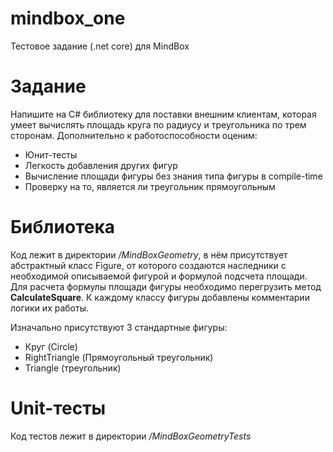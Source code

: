 # mindbox_one
Тестовое задание (.net core) для MindBox

# Задание
Напишите на C# библиотеку для поставки внешним клиентам, которая умеет вычислять площадь круга по радиусу и треугольника по трем сторонам. Дополнительно к работоспособности оценим:
- Юнит-тесты
- Легкость добавления других фигур
- Вычисление площади фигуры без знания типа фигуры в compile-time
- Проверку на то, является ли треугольник прямоугольным

# Библиотека
Код лежит в директории _/MindBoxGeometry_, в нём присутствует абстрактный класс Figure, от которого создаются наследники
с необходимой описываемой фигурой и формулой подсчета площади. Для расчета формулы площади фигуры необходимо перегрузить метод __CalculateSquare__.
К каждому классу фигуры добавлены комментарии логики их работы.

Изначально присутствуют 3 стандартные фигуры:
- Круг (Circle)
- RightTriangle (Прямоугольный треугольник)
- Triangle (треугольник)

# Unit-тесты
Код тестов лежит в директории _/MindBoxGeometryTests_